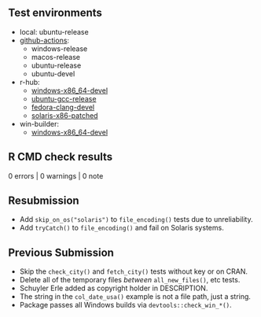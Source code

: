 ## Test environments

* local: ubuntu-release
* [github-actions](https://github.com/irworkshop/campfin/actions): 
  * windows-release
  * macos-release
  * ubuntu-release
  * ubuntu-devel
* r-hub:
  * [windows-x86_64-devel](https://builder.r-hub.io/status/campfin_1.0.2.tar.gz-34604028283e49e19c24f990284406ab)
  * [ubuntu-gcc-release](https://builder.r-hub.io/status/campfin_1.0.2.tar.gz-c4767d2f041d4487bbf91ce561aefd40)
  * [fedora-clang-devel](https://builder.r-hub.io/status/campfin_1.0.2.tar.gz-e8861979d5134cd6bbb935f811805ef8)
  * [solaris-x86-patched](https://builder.r-hub.io/status/campfin_1.0.2.tar.gz-a8be7190484f40608f75218e478cfdda)
* win-builder: 
  * [windows-x86_64-devel](https://win-builder.r-project.org/4qDy2Slvc9QR)

## R CMD check results

0 errors | 0 warnings | 0 note

## Resubmission

* Add `skip_on_os("solaris")` to `file_encoding()` tests due to unreliability.
* Add `tryCatch()` to `file_encoding()` and fail on Solaris systems.

## Previous Submission

* Skip the `check_city()` and `fetch_city()` tests without key or on CRAN.
* Delete all of the temporary files _between_ `all_new_files()`, etc tests.
* Schuyler Erle added as copyright holder in DESCRIPTION.
* The string in the `col_date_usa()` example is not a file path, just a string.
* Package passes all Windows builds via `devtools::check_win_*()`.
